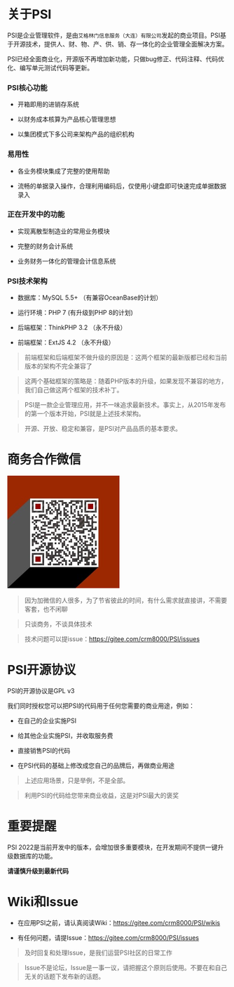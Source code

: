 # 关于PSI

PSI是企业管理软件，是由`艾格林门信息服务（大连）有限公司`发起的商业项目。PSI基于开源技术，提供人、财、物、产、供、销、存一体化的企业管理全面解决方案。

PSI已经全面商业化，开源版不再增加新功能，只做bug修正、代码注释、代码优化、编写单元测试代码等更新。

### PSI核心功能

- 开箱即用的进销存系统

- 以财务成本核算为产品核心管理思想

- 以集团模式下多公司来架构产品的组织机构

### 易用性

- 各业务模块集成了完整的使用帮助

- 流畅的单据录入操作，合理利用编码后，仅使用小键盘即可快速完成单据数据录入

### 正在开发中的功能

- 实现离散型制造业的常用业务模块

- 完整的财务会计系统

- 业务财务一体化的管理会计信息系统

### PSI技术架构

- 数据库：MySQL 5.5+ （有兼容OceanBase的计划）

- 运行环境：PHP 7 (有升级到PHP 8的计划)

- 后端框架：ThinkPHP 3.2 （永不升级）

- 前端框架：ExtJS 4.2 （永不升级）

> 前端框架和后端框架不做升级的原因是：这两个框架的最新版都已经和当前版本的架构不完全兼容了

> 这两个基础框架的策略是：随着PHP版本的升级，如果发现不兼容的地方，我们自己做这两个框架的技术补丁。

> PSI是一款企业管理应用，并不一味追求最新技术。事实上，从2015年发布的第一个版本开始，PSI就是上述技术架构。

> 开源、开放、稳定和兼容，是PSI对产品品质的基本要求。

# 商务合作微信

![商务合作微信](wx.jpg)

> 因为加微信的人很多，为了节省彼此的时间，有什么需求就直接讲，不需要客套，也不闲聊

> 只谈商务，不谈具体技术

> 技术问题可以提issue：https://gitee.com/crm8000/PSI/issues

# PSI开源协议

PSI的开源协议是GPL v3

我们同时授权您可以把PSI的代码用于任何您需要的商业用途，例如：

- 在自己的企业实施PSI

- 给其他企业实施PSI，并收取服务费

- 直接销售PSI的代码

- 在PSI代码的基础上修改成您自己的品牌后，再做商业用途

> 上述应用场景，只是举例，不是全部。

> 利用PSI的代码给您带来商业收益，这是对PSI最大的褒奖

# 重要提醒

PSI 2022是当前开发中的版本，会增加很多重要模块，在开发期间不提供一键升级数据库的功能。

**请谨慎升级到最新代码**

# Wiki和Issue

- 在应用PSI之前，请认真阅读Wiki：https://gitee.com/crm8000/PSI/wikis

- 有任何问题，请提Issue：https://gitee.com/crm8000/PSI/issues

> 及时回复和处理Issue，是我们运营PSI社区的日常工作

> Issue不是论坛，Issue是一事一议，请把握这个原则后使用。不要在和自己无关的话题下发布新的话题。
